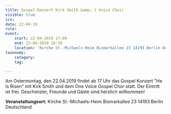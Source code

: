 ```yaml
---
title: Gospel-Konzert Kirk Smith &amp; 1 Voice Choir
visible: true
ics: 
date: 22-04-19
rule: 
event:
	start: 22-04-2019 17:00
	end: 22-04-2019 18:30
	location: 'Kirche St.-Michaels-Heim Bismarkallee 23 14193 Berlin Deutschland'
taxonomy:
	category: 
	tag: 

---
```

Am Ostermontag, den 22.04.2019 findet ab 17 Uhr das Gospel Konzert "He Is Risen" mit Kirk Smith und dem One Voice Gospel Chor statt. Der Eintritt ist frei. Geschwister, Freunde und Gäste sind herzlich willkommen!


**Veranstaltungsort:** Kirche St.-Michaels-Heim
Bismarkallee 23
14193 Berlin
Deutschland

